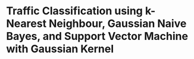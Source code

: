 # Traffic Classification using k-Nearest Neighbour, Gaussian Naive Bayes, and Support Vector Machine with Gaussian Kernel
